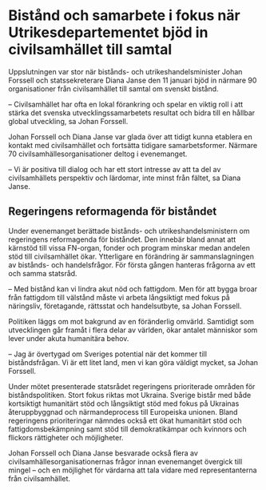 # Bistånd och samarbete i fokus när Utrikesdepartementet bjöd in civilsamhället till samtal

Uppslutningen var stor när bistånds\- och utrikeshandelsminister Johan Forssell och statssekreterare Diana Janse den 11 januari bjöd in närmare 90 organisationer från civilsamhället till samtal om svenskt bistånd.


– Civilsamhället har ofta en lokal förankring och spelar en viktig roll i att stärka det svenska utvecklingssamarbetets resultat och bidra till en hållbar global utveckling, sa Johan Forssell.

Johan Forssell och Diana Janse var glada över att tidigt kunna etablera en kontakt med civilsamhället och fortsätta tidigare samarbetsformer. Närmare 70 civilsamhällesorganisationer deltog i evenemanget.

– Vi är positiva till dialog och har ett stort intresse av att ta del av civilsamhällets perspektiv och lärdomar, inte minst från fältet, sa Diana Janse.

## Regeringens reformagenda för biståndet

Under evenemanget berättade bistånds\- och utrikeshandelsministern om regeringens reformagenda för biståndet. Den innebär bland annat att kärnstöd till vissa FN\-organ, fonder och program minskar medan andelen stöd till civilsamhället ökar. Ytterligare en förändring är sammanslagningen av bistånds\- och handelsfrågor. För första gången hanteras frågorna av ett och samma statsråd.

– Med bistånd kan vi lindra akut nöd och fattigdom. Men för att bygga broar från fattigdom till välstånd måste vi arbeta långsiktigt med fokus på näringsliv, företagande, rättsstat och handelsutbyte, sa Johan Forssell.

Politiken läggs om mot bakgrund av en föränderlig omvärld. Samtidigt som utvecklingen går framåt i flera delar av världen, ökar antalet människor som lever under akuta humanitära behov.

– Jag är övertygad om Sveriges potential när det kommer till biståndsfrågan. Vi är ett litet land, men vi kan göra väldigt mycket, sa Johan Forssell.

Under mötet presenterade statsrådet regeringens prioriterade områden för biståndspolitiken. Stort fokus riktas mot Ukraina. Sverige bistår med både kortsiktigt humanitärt stöd och långsiktigt stöd med fokus på Ukrainas återuppbyggnad och närmandeprocess till Europeiska unionen. Bland regeringens prioriteringar nämndes också ett ökat humanitärt stöd och fattigdomsbekämpning samt stöd till demokratikämpar och kvinnors och flickors rättigheter och möjligheter.

Johan Forssell och Diana Janse besvarade också flera av civilsamhällesorganisationernas frågor innan evenemanget övergick till mingel – och en möjlighet för värdarna att tala vidare med representanterna från civilsamhället.
